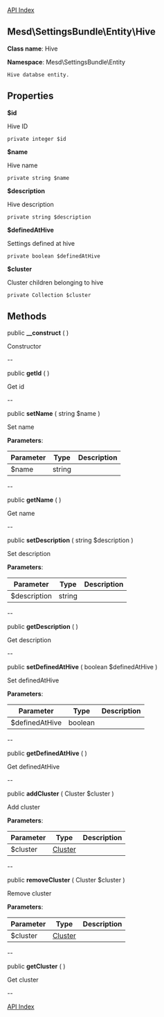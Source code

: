 [API Index](ApiIndex.md)


Mesd\SettingsBundle\Entity\Hive
---------------


**Class name**: Hive

**Namespace**: Mesd\SettingsBundle\Entity







    Hive databse entity.

    





Properties
----------


**$id**

Hive ID



    private integer $id






**$name**

Hive name



    private string $name






**$description**

Hive description



    private string $description






**$definedAtHive**

Settings defined at hive



    private boolean $definedAtHive






**$cluster**

Cluster children belonging to hive



    private Collection $cluster






Methods
-------


public **__construct** (  )


Constructor








--

public **getId** (  )


Get id








--

public **setName** ( string $name )


Set name








**Parameters**:

| Parameter | Type | Description |
|-----------|------|-------------|
| $name | string |  |

--

public **getName** (  )


Get name








--

public **setDescription** ( string $description )


Set description








**Parameters**:

| Parameter | Type | Description |
|-----------|------|-------------|
| $description | string |  |

--

public **getDescription** (  )


Get description








--

public **setDefinedAtHive** ( boolean $definedAtHive )


Set definedAtHive








**Parameters**:

| Parameter | Type | Description |
|-----------|------|-------------|
| $definedAtHive | boolean |  |

--

public **getDefinedAtHive** (  )


Get definedAtHive








--

public **addCluster** ( Cluster $cluster )


Add cluster








**Parameters**:

| Parameter | Type | Description |
|-----------|------|-------------|
| $cluster | [Cluster](Mesd-SettingsBundle-Entity-Cluster.md) |  |

--

public **removeCluster** ( Cluster $cluster )


Remove cluster








**Parameters**:

| Parameter | Type | Description |
|-----------|------|-------------|
| $cluster | [Cluster](Mesd-SettingsBundle-Entity-Cluster.md) |  |

--

public **getCluster** (  )


Get cluster








--

[API Index](ApiIndex.md)
